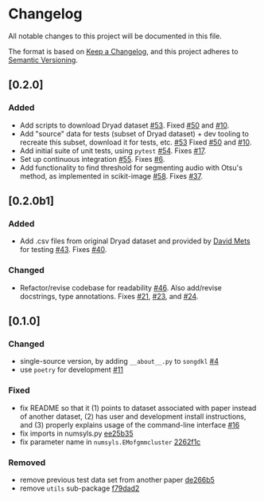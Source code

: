 # Changelog
All notable changes to this project will be documented in this file.

The format is based on [Keep a Changelog](https://keepachangelog.com/en/1.0.0/),
and this project adheres to [Semantic Versioning](https://semver.org/spec/v2.0.0.html).

## [0.2.0]
### Added
- Add scripts to download Dryad dataset
  [#53](https://github.com/NickleDave/songdkl/pull/53).
  Fixed [#50](https://github.com/NickleDave/songdkl/issues/50)
  and [#10](https://github.com/NickleDave/songdkl/issues/10).
- Add "source" data for tests (subset of Dryad dataset) +
  dev tooling to recreate this subset, download it for tests,
  etc. [#53](https://github.com/NickleDave/songdkl/pull/53)
  Fixed [#50](https://github.com/NickleDave/songdkl/issues/50)
  and [#10](https://github.com/NickleDave/songdkl/issues/10).
- Add initial suite of unit tests, using `pytest`
  [#54](https://github.com/NickleDave/songdkl/pull/54).
  Fixes [#17](https://github.com/NickleDave/songdkl/issues/17).
- Set up continuous integration
  [#55](https://github.com/NickleDave/songdkl/pull/55).
  Fixes [#6](https://github.com/NickleDave/songdkl/issues/6).
- Add functionality to find threshold for segmenting audio with 
  Otsu's method, as implemented in scikit-image
  [#58](https://github.com/NickleDave/songdkl/pull/58).
  Fixes [#37](https://github.com/NickleDave/songdkl/issues/37).

## [0.2.0b1]
### Added
- Add .csv files from original Dryad dataset
  and provided by [David Mets](https://github.com/dgmets) for testing
  [#43](https://github.com/NickleDave/songdkl/pull/43).
  Fixes [#40](https://github.com/NickleDave/songdkl/issues/40).

### Changed
- Refactor/revise codebase for readability
  [#46](https://github.com/NickleDave/songdkl/pull/46).
  Also add/revise docstrings, type annotations.
  Fixes [#21](https://github.com/NickleDave/songdkl/issues/21),
  [#23](https://github.com/NickleDave/songdkl/issues/23),
  and [#24](https://github.com/NickleDave/songdkl/issues/24).

## [0.1.0]
### Changed
- single-source version, by adding `__about__.py` to `songdkl`
  [#4](https://github.com/NickleDave/songdkl/pull/4)
- use `poetry` for development
  [#11](https://github.com/NickleDave/songdkl/pull/11)

### Fixed
- fix README so that it (1) points to dataset associated with paper 
  instead of another dataset, (2) has user and development install 
  instructions, and (3) properly explains usage of the command-line 
  interface
  [#16](https://github.com/NickleDave/songdkl/pull/16)
- fix imports in numsyls.py
  [ee25b35](https://github.com/NickleDave/songdkl/commit/ee25b359b05e492a455721e109f3b4514b03c4f9)
- fix parameter name in `numsyls.EMofgmmcluster`
  [2262f1c](https://github.com/NickleDave/songdkl/commit/2262f1c4a72aced20d6234b4bf846725f3160d7e)

### Removed
- remove previous test data set from another paper
  [de266b5](https://github.com/NickleDave/songdkl/commit/de266b5040b217bc4d9d123eda7776dd57c2c159)
- remove `utils` sub-package
  [f79dad2](https://github.com/NickleDave/songdkl/commit/f79dad28cba601dd1cf1085b980ead8edf35f144)
